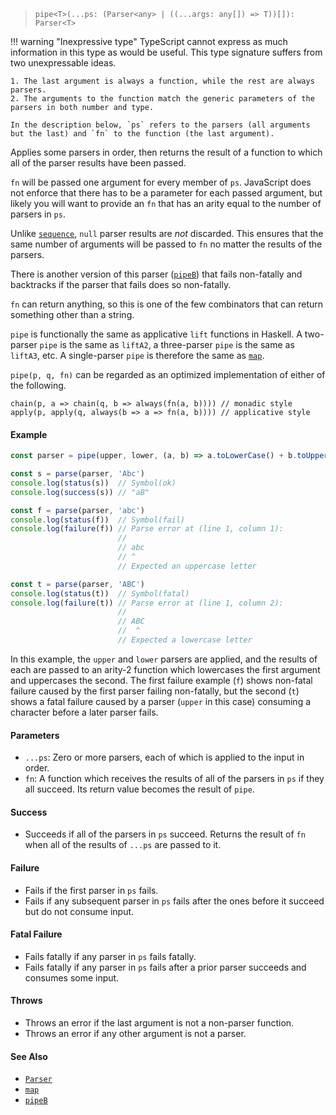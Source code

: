 <!--
 Copyright (c) 2020 Thomas J. Otterson
 
 This software is released under the MIT License.
 https://opensource.org/licenses/MIT
-->

> `pipe<T>(...ps: (Parser<any> | ((...args: any[]) => T))[]): Parser<T>`

!!! warning "Inexpressive type"
    TypeScript cannot express as much information in this type as would be useful. This type signature suffers from two unexpressable ideas.

    1. The last argument is always a function, while the rest are always parsers.
    2. The arguments to the function match the generic parameters of the parsers in both number and type.

    In the description below, `ps` refers to the parsers (all arguments but the last) and `fn` to the function (the last argument).

Applies some parsers in order, then returns the result of a function to which all of the parser results have been passed.

`fn` will be passed one argument for every member of `ps`. JavaScript does not enforce that there has to be a parameter for each passed argument, but likely you will want to provide an `fn` that has an arity equal to the number of parsers in `ps`.

Unlike [`sequence`](sequence.md), `null` parser results are *not* discarded. This ensures that the same number of arguments will be passed to `fn` no matter the results of the parsers.

There is another version of this parser ([`pipeB`](pipeb.md)) that fails non-fatally and backtracks if the parser that fails does so non-fatally.

`fn` can return anything, so this is one of the few combinators that can return something other than a string.

`pipe` is functionally the same as applicative `lift` functions in Haskell. A two-parser `pipe` is the same as `liftA2`, a three-parser `pipe` is the same as `liftA3`, etc. A single-parser `pipe` is therefore the same as [`map`](map.md).

`pipe(p, q, fn)` can be regarded as an optimized implementation of either of the following.

```
chain(p, a => chain(q, b => always(fn(a, b)))) // monadic style
apply(p, apply(q, always(b => a => fn(a, b)))) // applicative style
```

#### Example

```javascript
const parser = pipe(upper, lower, (a, b) => a.toLowerCase() + b.toUpperCase())

const s = parse(parser, 'Abc')
console.log(status(s))  // Symbol(ok)
console.log(success(s)) // "aB"

const f = parse(parser, 'abc')
console.log(status(f))  // Symbol(fail)
console.log(failure(f)) // Parse error at (line 1, column 1):
                        //
                        // abc
                        // ^
                        // Expected an uppercase letter

const t = parse(parser, 'ABC')
console.log(status(t))  // Symbol(fatal)
console.log(failure(t)) // Parse error at (line 1, column 2):
                        //
                        // ABC
                        //  ^
                        // Expected a lowercase letter
```

In this example, the `upper` and `lower` parsers are applied, and the results of each are passed to an arity-2 function which lowercases the first argument and uppercases the second. The first failure example (`f`) shows non-fatal failure caused by the first parser failing non-fatally, but the second (`t`) shows a fatal failure caused by a parser (`upper` in this case) consuming a character before a later parser fails.

#### Parameters

* `...ps`: Zero or more parsers, each of which is applied to the input in order.
* `fn`: A function which receives the results of all of the parsers in `ps` if they all succeed. Its return value becomes the result of `pipe`.

#### Success

* Succeeds if all of the parsers in `ps` succeed. Returns the result of `fn` when all of the results of `...ps` are passed to it.

#### Failure

* Fails if the first parser in `ps` fails.
* Fails if any subsequent parser in `ps` fails after the ones before it succeed but do not consume input.

#### Fatal Failure

* Fails fatally if any parser in `ps` fails fatally.
* Fails fatally if any parser in `ps` fails after a prior parser succeeds and consumes some input.

#### Throws

* Throws an error if the last argument is not a non-parser function.
* Throws an error if any other argument is not a parser.

#### See Also

* [`Parser`](../types/parser.md)
* [`map`](map.md)
* [`pipeB`](pipeb.md)